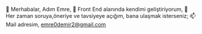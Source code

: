 👋 Merhabalar, Adım Emre,
🌱 Front End alanında kendimi geliştiriyorum,
👀 Her zaman soruya,öneriye ve tavsiyeye açığım, bana ulaşmak isterseniz;
📫 Mail adresim, emre0demir2@gmail.com

<!---
emrdemir/emrdemir is a ✨ special ✨ repository because its `README.md` (this file) appears on your GitHub profile.
You can click the Preview link to take a look at your changes.
--->
